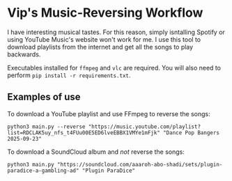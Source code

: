 # Vip's Music-Reversing Workflow

I have interesting musical tastes. For this reason, simply isntalling Spotify or using YouTube Music's website won't work for me. I use this tool to download playlists from the internet and get all the songs to play backwards.

Executables installed for `ffmpeg` and `vlc` are required. You will also need to perform `pip install -r requirements.txt`.

## Examples of use

To download a YouTube playlist and use FFmpeg to reverse the songs:
```
python3 main.py --reverse "https://music.youtube.com/playlist?list=RDCLAK5uy_nfs_t4FUu00E5ED6lveEBBX1VMYe1mFjk" "Dance Pop Bangers 2025-09-23"
```

To download a SoundCloud album and *not* reverse the songs:
```
python3 main.py "https://soundcloud.com/aaaroh-abo-shadi/sets/plugin-paradice-a-gambling-ad" "Plugin ParaDice"
```

